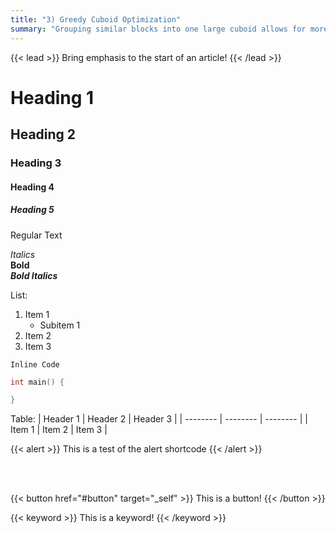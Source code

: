 ```yaml
---
title: "3) Greedy Cuboid Optimization"
summary: "Grouping similar blocks into one large cuboid allows for more efficient ray traversal."
---
```

{{< lead >}} Bring emphasis to the start of an article! {{< /lead >}}
# Heading 1
## Heading 2
### Heading 3
#### Heading 4
##### Heading 5
Regular Text

*Italics*  
**Bold**  
***Bold Italics***

List:
1. Item 1
   * Subitem 1
2. Item 2
3. Item 3

`Inline Code`

```C++
int main() {

}
```

Table:
| Header 1 | Header 2 | Header 3 |
| -------- | -------- | -------- |
| Item 1   | Item 2   | Item 3   |

{{< alert >}}
This is a test of the alert shortcode
{{< /alert >}}

<br>
<br>

{{< button href="#button" target="_self" >}}
This is a button!
{{< /button >}}
   
{{< keyword >}} This is a keyword! {{< /keyword >}}